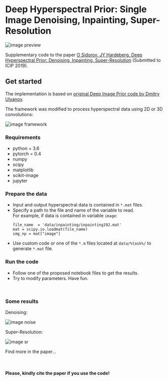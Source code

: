 # Deep Hyperspectral Prior: Single Image Denoising, Inpainting, Super-Resolution
![image preview](https://github.com/acecreamu/deep-hs-prior/blob/master/figs/fig1.png)

Supplementary code to the paper [O Sidorov, JY Hardeberg. Deep Hyperspectral Prior: Denoising, Inpainting, Super-Resolution](https://arxiv.org/abs/1902.00301) (Submitted to ICIP 2019).

## Get started
The implementation is based on [original Deep Image Prior code by Dmitry Ulyanov](https://github.com/DmitryUlyanov/deep-image-prior).

The framework was modified to process hyperspectral data using 2D or 3D convolutions:

![image framework](https://github.com/acecreamu/deep-hs-prior/blob/master/figs/fig2.png)

### Requirements
- python = 3.6
- pytorch = 0.4
- numpy
- scipy
- matplotlib
- scikit-image
- jupyter

### Prepare the data
- Input and output hyperspectral data is contained in `*.mat` files. 
- Specify a path to the file and name of the variable to read.</br>
   For example, if data is contained in variable `image`:
   ```
   file_name  = 'data/inpainting/inpainting192.mat'
   mat = scipy.io.loadmat(file_name)
   img_np = mat["image"]
   ```
- Use custom code or one of the `*.m` files located at `data/%task%/` to generate `*.mat` file.

### Run the code

- Follow one of the proposed notebook files to get the results.
- Try to modify parameters. Have fun.


</br>


### Some results
Denoising:

![image noise](https://github.com/acecreamu/deep-hs-prior/blob/master/figs/fig3.png)

Super-Resolution:

![image sr](https://github.com/acecreamu/deep-hs-prior/blob/master/figs/fig5.png)

Find more in the paper...

</br>

#### Please, kindly cite the paper if you use the code!

